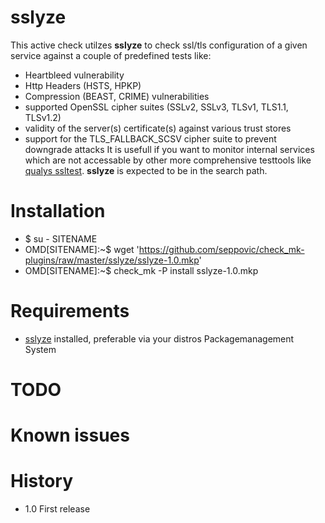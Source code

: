 # sslyze
This active check utilzes **sslyze** to check ssl/tls configuration of a given service against a couple
of predefined tests like:
* Heartbleed vulnerability
* Http Headers (HSTS, HPKP)
* Compression (BEAST, CRIME) vulnerabilities
* supported OpenSSL cipher suites (SSLv2, SSLv3, TLSv1, TLS1.1, TLSv1.2)
* validity of the server(s) certificate(s) against various trust stores
* support for the TLS_FALLBACK_SCSV cipher suite to prevent downgrade attacks
It is usefull if you want to monitor internal services which are not accessable by other more comprehensive testtools like [qualys ssltest](https://www.ssllabs.com/ssltest/). **sslyze** is expected to be in the search path.

# Installation
* $ su - SITENAME
* OMD[SITENAME]:~$ wget 'https://github.com/seppovic/check_mk-plugins/raw/master/sslyze/sslyze-1.0.mkp'
* OMD[SITENAME]:~$ check_mk -P install sslyze-1.0.mkp

# Requirements
* [sslyze](https://github.com/nabla-c0d3/sslyze) installed, preferable via your distros Packagemanagement System

# TODO

# Known issues

# History
* 1.0     First release

